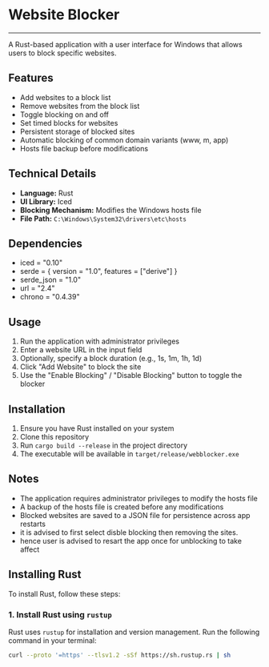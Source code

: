 # Website Blocker

---

A Rust-based application with a user interface for Windows that allows users to block specific websites.

## Features

- Add websites to a block list
- Remove websites from the block list
- Toggle blocking on and off
- Set timed blocks for websites
- Persistent storage of blocked sites
- Automatic blocking of common domain variants (www, m, app)
- Hosts file backup before modifications


## Technical Details

- **Language:** Rust
- **UI Library:** Iced
- **Blocking Mechanism:** Modifies the Windows hosts file
- **File Path:** `C:\Windows\System32\drivers\etc\hosts`


## Dependencies

- iced = "0.10"
- serde = { version = "1.0", features = ["derive"] }
- serde_json = "1.0"
- url = "2.4"
- chrono = "0.4.39"


## Usage

1. Run the application with administrator privileges
2. Enter a website URL in the input field
3. Optionally, specify a block duration (e.g., 1s, 1m, 1h, 1d)
4. Click "Add Website" to block the site
5. Use the "Enable Blocking" / "Disable Blocking" button to toggle the blocker

## Installation

1. Ensure you have Rust installed on your system
2. Clone this repository
3. Run `cargo build --release` in the project directory
4. The executable will be available in `target/release/webblocker.exe`

## Notes

- The application requires administrator privileges to modify the hosts file
- A backup of the hosts file is created before any modifications
- Blocked websites are saved to a JSON file for persistence across app restarts
- it is advised to first select disble blocking then removing the sites.
- hence user is advised to resart the app once for unblocking to take affect 

## Installing Rust

To install Rust, follow these steps:

### 1. Install Rust using `rustup`
Rust uses `rustup` for installation and version management. Run the following command in your terminal:

```sh
curl --proto '=https' --tlsv1.2 -sSf https://sh.rustup.rs | sh

